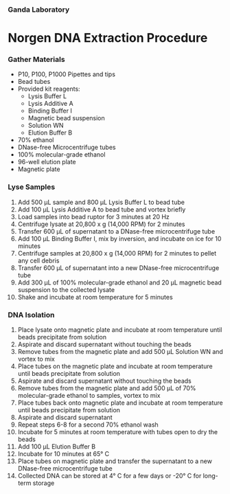 ### Ganda Laboratory
# Norgen DNA Extraction Procedure
### Gather Materials
* P10, P100, P1000 Pipettes and tips
* Bead tubes
* Provided kit reagents:
    * Lysis Buffer L
    * Lysis Additive A
    * Binding Buffer I
    * Magnetic bead suspension
    * Solution WN
    * Elution Buffer B
* 70% ethanol
* DNase-free Microcentrifuge tubes
* 100% molecular-grade ethanol
* 96-well elution plate
* Magnetic plate
### Lyse Samples
1.  Add 500 µL sample and 800 µL Lysis Buffer L to bead tube
2.  Add 100 µL Lysis Additive A to bead tube and vortex briefly
3.  Load samples into bead ruptor for 3 minutes at 20 Hz
4.  Centrifuge lysate at 20,800 x g (14,000 RPM) for 2 minutes
5.  Transfer 600 µL of supernatant to a DNase-free microcentrifuge tube
6.  Add 100 µL Binding Buffer I, mix by inversion, and incubate on ice for 10 minutes
7.  Centrifuge samples at 20,800 x g (14,000 RPM) for 2 minutes to pellet any cell debris
8.  Transfer 600 µL of supernatant into a new DNase-free microcentrifuge tube
9.  Add 300 µL of 100% molecular-grade ethanol and 20 µL magnetic bead suspension to the collected lysate
10.  Shake and incubate at room temperature for 5 minutes
### DNA Isolation
1. Place lysate onto magnetic plate and incubate at room temperature until beads precipitate from solution
2. Aspirate and discard supernatant without touching the beads
3. Remove tubes from the magnetic plate and add 500 µL Solution WN and vortex to mix
4. Place tubes on the magnetic plate and incubate at room temperature until beads precipitate from solution
5. Aspirate and discard supernatant without touching the beads
6. Remove tubes from the magnetic plate and add 500 µL of 70% molecular-grade ethanol to samples, vortex to mix
7. Place tubes back onto magnetic plate and incubate at room temperature until beads precipitate from solution
8. Aspirate and discard supernatant
9. Repeat steps 6-8 for a second 70% ethanol wash
10. Incubate for 5 minutes at room temperature with tubes open to dry the beads
11. Add 100 µL Elution Buffer B
12. Incubate for 10 minutes at 65° C
13. Place tubes on magnetic plate and transfer the supernatant to a new DNase-free microcentrifuge tube
14. Collected DNA can be stored at 4° C for a few days or -20° C for long-term storage
